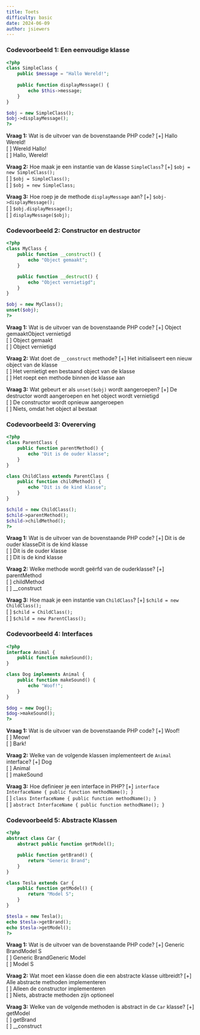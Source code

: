 ```yaml
---
title: Toets
difficulty: basic
date: 2024-06-09
author: jsiewers
---
```


### Codevoorbeeld 1: Een eenvoudige klasse
```php
<?php
class SimpleClass {
    public $message = "Hallo Wereld!";
    
    public function displayMessage() {
        echo $this->message;
    }
}

$obj = new SimpleClass();
$obj->displayMessage();
?>
```

**Vraag 1:**
Wat is de uitvoer van de bovenstaande PHP code?
[+] Hallo Wereld!  
[ ] Wereld Hallo!  
[ ] Hallo, Wereld!  

**Vraag 2:**
Hoe maak je een instantie van de klasse `SimpleClass`?
[+] `$obj = new SimpleClass();`  
[ ] `$obj = SimpleClass();`  
[ ] `$obj = new SimpleClass;`  

**Vraag 3:**
Hoe roep je de methode `displayMessage` aan?
[+] `$obj->displayMessage();`  
[ ] `$obj.displayMessage();`  
[ ] `displayMessage($obj);`  

### Codevoorbeeld 2: Constructor en destructor
```php
<?php
class MyClass {
    public function __construct() {
        echo "Object gemaakt";
    }

    public function __destruct() {
        echo "Object vernietigd";
    }
}

$obj = new MyClass();
unset($obj);
?>
```

**Vraag 1:**
Wat is de uitvoer van de bovenstaande PHP code?
[+] Object gemaaktObject vernietigd  
[ ] Object gemaakt  
[ ] Object vernietigd  

**Vraag 2:**
Wat doet de `__construct` methode?
[+] Het initialiseert een nieuw object van de klasse  
[ ] Het vernietigt een bestaand object van de klasse  
[ ] Het roept een methode binnen de klasse aan  

**Vraag 3:**
Wat gebeurt er als `unset($obj)` wordt aangeroepen?
[+] De destructor wordt aangeroepen en het object wordt vernietigd  
[ ] De constructor wordt opnieuw aangeroepen  
[ ] Niets, omdat het object al bestaat  

### Codevoorbeeld 3: Overerving
```php
<?php
class ParentClass {
    public function parentMethod() {
        echo "Dit is de ouder klasse";
    }
}

class ChildClass extends ParentClass {
    public function childMethod() {
        echo "Dit is de kind klasse";
    }
}

$child = new ChildClass();
$child->parentMethod();
$child->childMethod();
?>
```

**Vraag 1:**
Wat is de uitvoer van de bovenstaande PHP code?
[+] Dit is de ouder klasseDit is de kind klasse  
[ ] Dit is de ouder klasse  
[ ] Dit is de kind klasse  

**Vraag 2:**
Welke methode wordt geërfd van de ouderklasse?
[+] parentMethod  
[ ] childMethod  
[ ] __construct  

**Vraag 3:**
Hoe maak je een instantie van `ChildClass`?
[+] `$child = new ChildClass();`  
[ ] `$child = ChildClass();`  
[ ] `$child = new ParentClass();`  

### Codevoorbeeld 4: Interfaces
```php
<?php
interface Animal {
    public function makeSound();
}

class Dog implements Animal {
    public function makeSound() {
        echo "Woof!";
    }
}

$dog = new Dog();
$dog->makeSound();
?>
```

**Vraag 1:**
Wat is de uitvoer van de bovenstaande PHP code?
[+] Woof!  
[ ] Meow!  
[ ] Bark!  

**Vraag 2:**
Welke van de volgende klassen implementeert de `Animal` interface?
[+] Dog  
[ ] Animal  
[ ] makeSound  

**Vraag 3:**
Hoe definieer je een interface in PHP?
[+] `interface InterfaceName { public function methodName(); }`  
[ ] `class InterfaceName { public function methodName(); }`  
[ ] `abstract InterfaceName { public function methodName(); }`  

### Codevoorbeeld 5: Abstracte Klassen
```php
<?php
abstract class Car {
    abstract public function getModel();

    public function getBrand() {
        return "Generic Brand";
    }
}

class Tesla extends Car {
    public function getModel() {
        return "Model S";
    }
}

$tesla = new Tesla();
echo $tesla->getBrand();
echo $tesla->getModel();
?>
```

**Vraag 1:**
Wat is de uitvoer van de bovenstaande PHP code?
[+] Generic BrandModel S  
[ ] Generic BrandGeneric Model  
[ ] Model S  

**Vraag 2:**
Wat moet een klasse doen die een abstracte klasse uitbreidt?
[+] Alle abstracte methoden implementeren  
[ ] Alleen de constructor implementeren  
[ ] Niets, abstracte methoden zijn optioneel  

**Vraag 3:**
Welke van de volgende methoden is abstract in de `Car` klasse?
[+] getModel  
[ ] getBrand  
[ ] __construct  
